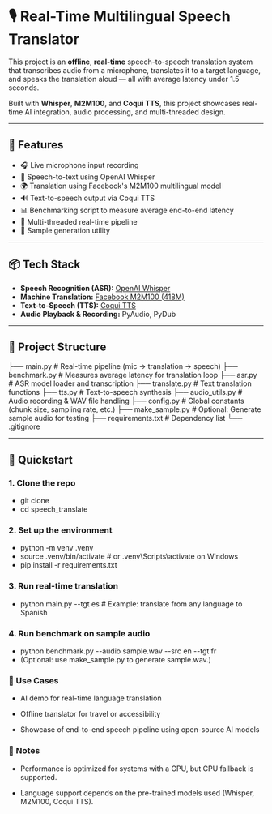 # 🎙️ Real-Time Multilingual Speech Translator

This project is an **offline**, **real-time** speech-to-speech translation system that transcribes audio from a microphone, translates it to a target language, and speaks the translation aloud — all with average latency under 1.5 seconds.

Built with **Whisper**, **M2M100**, and **Coqui TTS**, this project showcases real-time AI integration, audio processing, and multi-threaded design.

---

## 🚀 Features

- 🎧 Live microphone input recording
- 🧠 Speech-to-text using OpenAI Whisper
- 🌍 Translation using Facebook's M2M100 multilingual model
- 🔊 Text-to-speech output via Coqui TTS
- 📊 Benchmarking script to measure average end-to-end latency
- 🧵 Multi-threaded real-time pipeline
- 🧪 Sample generation utility

---

## 📦 Tech Stack

- **Speech Recognition (ASR):** [OpenAI Whisper](https://github.com/openai/whisper)
- **Machine Translation:** [Facebook M2M100 (418M)](https://huggingface.co/facebook/m2m100_418M)
- **Text-to-Speech (TTS):** [Coqui TTS](https://github.com/coqui-ai/TTS)
- **Audio Playback & Recording:** PyAudio, PyDub

---

## 📂 Project Structure

├── main.py # Real-time pipeline (mic → translation → speech)
├── benchmark.py # Measures average latency for translation loop
├── asr.py # ASR model loader and transcription
├── translate.py # Text translation functions
├── tts.py # Text-to-speech synthesis
├── audio_utils.py # Audio recording & WAV file handling
├── config.py # Global constants (chunk size, sampling rate, etc.)
├── make_sample.py # Optional: Generate sample audio for testing
├── requirements.txt # Dependency list
└── .gitignore

---

## 🧪 Quickstart

### 1. Clone the repo

- git clone
- cd speech_translate

### 2. Set up the environment

- python -m venv .venv
- source .venv/bin/activate  # or .venv\Scripts\activate on Windows
- pip install -r requirements.txt

### 3. Run real-time translation

- python main.py --tgt es   # Example: translate from any language to Spanish

### 4. Run benchmark on sample audio

- python benchmark.py --audio sample.wav --src en --tgt fr
- (Optional: use make_sample.py to generate sample.wav.)

### 🎯 Use Cases
- AI demo for real-time language translation

- Offline translator for travel or accessibility

- Showcase of end-to-end speech pipeline using open-source AI models

### 📌 Notes
- Performance is optimized for systems with a GPU, but CPU fallback is supported.

- Language support depends on the pre-trained models used (Whisper, M2M100, Coqui TTS).
